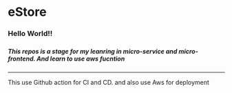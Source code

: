 # eStore

<div>
  <h3>Hello World!!<h3>
  <h5>This repos is a stage for my leanring in micro-service and micro-frontend. And learn to use aws fucntion</h5>
<div>

---
This use Github action for CI and CD. and also use Aws for deployment
